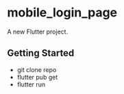 # mobile_login_page

A new Flutter project.

## Getting Started
- git clone repo
- flutter pub get
- flutter run
